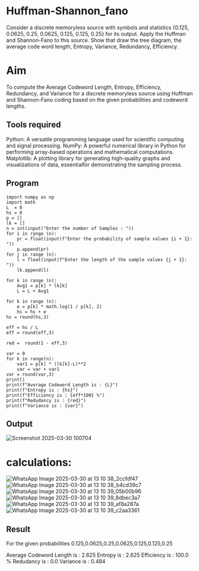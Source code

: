 # Huffman-Shannon_fano
Consider a discrete memoryless source with symbols and statistics {0.125, 0.0625, 0.25, 0.0625, 0.125, 0.125, 0.25} for its output. 
Apply the Huffman and Shannon-Fano to this source. 
Show that draw the tree diagram, the average code word length, Entropy, Variance, Redundancy, Efficiency.
# Aim
To compute the Average Codeword Length, Entropy, Efficiency, Redundancy, and Variance for a discrete memoryless source 
using Huffman and Shannon-Fano coding based on the given probabilities and codeword lengths.

## Tools required
Python: A versatile programming language used for scientific computing and signal processing.
NumPy: A powerful numerical library in Python for performing array-based operations and mathematical computations.
Matplotlib: A plotting library for generating high-quality graphs and visualizations of data, essentialfor demonstrating the sampling process.
      
## Program
```
import numpy as np
import math 
L  = 0
hs = 0
p = []
lk = []
n = int(input("Enter the number of Samples : "))
for i in range (n): 
    pr = float(input(f"Enter the probability of sample values {i + 1}: "))  
    p.append(pr)
for j in range (n): 
    l = float(input(f"Enter the length of the sample values {j + 1}: "))  
    lk.append(l)

for k in range (n):
    Avg1 = p[k] * lk[k]
    L = L + Avg1

for k in range (n):
    e = p[k] * math.log(1 / p[k], 2)
    hs = hs + e
hs = round(hs,3)

eff = hs / L
eff = round(eff,3)

red =  round(1 - eff,3) 

var = 0
for k in range(n):
    var1 = p[k] * (lk[k]-L)**2
    var = var + var1
var = round(var,3)
print()
print(f"Average Codeword Length is : {L}")
print(f"Entropy is : {hs}")
print(f"Efficiency is : {eff*100} %")
print(f"Redudancy is : {red}")
print(f"Variance is : {var}")
```

## Output   

![Screenshot 2025-03-30 100704](https://github.com/user-attachments/assets/0755dc15-329b-401d-a659-a40d4984f403)


# calculations:

![WhatsApp Image 2025-03-30 at 13 10 38_2ccfdf47](https://github.com/user-attachments/assets/6c212589-c9d1-4cbb-babe-baa91e18e9e5)
![WhatsApp Image 2025-03-30 at 13 10 38_b4cd39c7](https://github.com/user-attachments/assets/976c8527-54a5-4a41-a31c-c82df587fe7f)
![WhatsApp Image 2025-03-30 at 13 10 39_05b00b96](https://github.com/user-attachments/assets/ce6c9069-8bbf-4c4c-a95f-4bca4641a67b)
![WhatsApp Image 2025-03-30 at 13 10 39_8dbec3a7](https://github.com/user-attachments/assets/a1ec96c2-7aec-4087-99e0-2bf22f4de6c2)
![WhatsApp Image 2025-03-30 at 13 10 39_af8a287a](https://github.com/user-attachments/assets/9bab40ca-be99-40b0-8070-74eeb0c47c4c)
![WhatsApp Image 2025-03-30 at 13 10 39_c2aa3361](https://github.com/user-attachments/assets/f2ebb0f2-419f-4f86-8225-1afea748b9e5)




## Result 
For the given probabilities 
0.125,0.0625,0.25,0.0625,0.125,0.125,0.25

Average Codeword Length is : 2.625
Entropy is : 2.625
Efficiency is : 100.0 %
Redudancy is : 0.0
Variance is : 0.484

